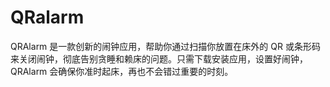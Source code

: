 # QRalarm
QRAlarm 是一款创新的闹钟应用，帮助你通过扫描你放置在床外的 QR 或条形码来关闭闹钟，彻底告别贪睡和赖床的问题。只需下载安装应用，设置好闹钟，QRAlarm 会确保你准时起床，再也不会错过重要的时刻。